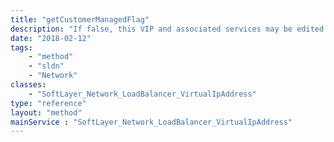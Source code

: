 ```yaml
---
title: "getCustomerManagedFlag"
description: "If false, this VIP and associated services may be edited via the portal or the API. If true, you must configure this VIP manually on the device."
date: "2018-02-12"
tags:
    - "method"
    - "sldn"
    - "Network"
classes:
    - "SoftLayer_Network_LoadBalancer_VirtualIpAddress"
type: "reference"
layout: "method"
mainService : "SoftLayer_Network_LoadBalancer_VirtualIpAddress"
---
```

